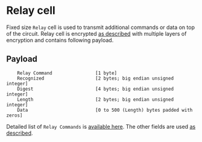 # Relay cell

Fixed size `Relay` cell is used to transmit additional commands or data on top of the circuit. Relay cell is encrypted
[as described](../relay/relaycrypto.md) with multiple layers of encryption and contains following payload.

## Payload

        Relay Command                [1 byte]
        Recognized                   [2 bytes; big endian unsigned integer]
        Digest                       [4 bytes; big endian unsigned integer]
        Length                       [2 bytes; big endian unsigned integer]
        Data                         [0 to 500 (Length) bytes padded with zeros]

Detailed list of `Relay Commands` is [available here](../relay/command.md). The other fields are used [as described](../relay/relaycrypto.md).